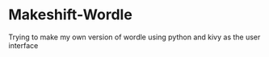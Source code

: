 # Makeshift-Wordle
Trying to make my own version of wordle using python and kivy as the user interface
